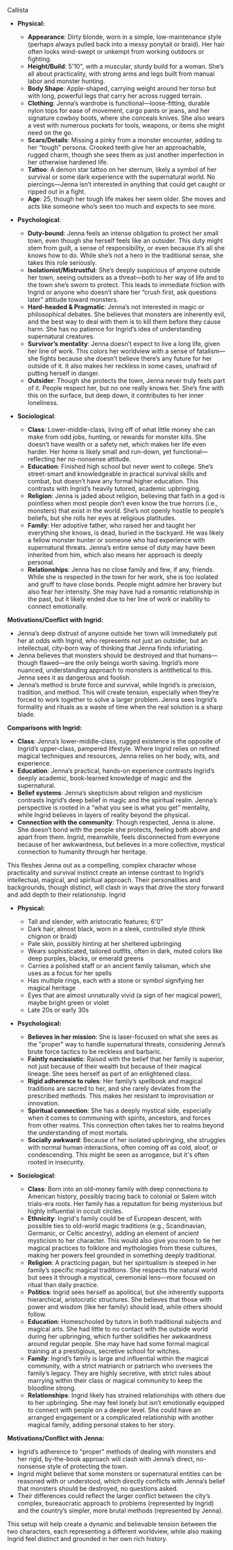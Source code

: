 Callista

- **Physical:**
    
    - **Appearance**: Dirty blonde, worn in a simple, low-maintenance style (perhaps always pulled back into a messy ponytail or braid). Her hair often looks wind-swept or unkempt from working outdoors or fighting.
    - **Height/Build**: 5'10", with a muscular, sturdy build for a woman. She’s all about practicality, with strong arms and legs built from manual labor and monster hunting.
    - **Body Shape**: Apple-shaped, carrying weight around her torso but with long, powerful legs that carry her across rugged terrain.
    - **Clothing**: Jenna’s wardrobe is functional—loose-fitting, durable nylon tops for ease of movement, cargo pants or jeans, and her signature cowboy boots, where she conceals knives. She also wears a vest with numerous pockets for tools, weapons, or items she might need on the go.
    - **Scars/Details**: Missing a pinky from a monster encounter, adding to her “tough” persona. Crooked teeth give her an approachable, rugged charm, though she sees them as just another imperfection in her otherwise hardened life.
    - **Tattoo**: A demon star tattoo on her sternum, likely a symbol of her survival or some dark experience with the supernatural world. No piercings—Jenna isn’t interested in anything that could get caught or ripped out in a fight.
    - **Age**: 25, though her tough life makes her seem older. She moves and acts like someone who’s seen too much and expects to see more.
- **Psychological**:
    
    - **Duty-bound**: Jenna feels an intense obligation to protect her small town, even though she herself feels like an outsider. This duty might stem from guilt, a sense of responsibility, or even because it’s all she knows how to do. While she’s not a hero in the traditional sense, she takes this role seriously.
    - **Isolationist/Mistrustful**: She’s deeply suspicious of anyone outside her town, seeing outsiders as a threat—both to her way of life and to the town she’s sworn to protect. This leads to immediate friction with Ingrid or anyone who doesn’t share her “crush first, ask questions later” attitude toward monsters.
    - **Hard-headed & Pragmatic**: Jenna’s not interested in magic or philosophical debates. She believes that monsters are inherently evil, and the best way to deal with them is to kill them before they cause harm. She has no patience for Ingrid’s idea of understanding supernatural creatures.
    - **Survivor’s mentality**: Jenna doesn’t expect to live a long life, given her line of work. This colors her worldview with a sense of fatalism—she fights because she doesn’t believe there’s any future for her outside of it. It also makes her reckless in some cases, unafraid of putting herself in danger.
    - **Outsider**: Though she protects the town, Jenna never truly feels part of it. People respect her, but no one really knows her. She’s fine with this on the surface, but deep down, it contributes to her inner loneliness.
- **Sociological**:
    
    - **Class**: Lower-middle-class, living off of what little money she can make from odd jobs, hunting, or rewards for monster kills. She doesn’t have wealth or a safety net, which makes her life even harder. Her home is likely small and run-down, yet functional—reflecting her no-nonsense attitude.
    - **Education**: Finished high school but never went to college. She’s street-smart and knowledgeable in practical survival skills and combat, but doesn’t have any formal higher education. This contrasts with Ingrid’s heavily tutored, academic upbringing.
    - **Religion**: Jenna is jaded about religion, believing that faith in a god is pointless when most people don’t even know the true horrors (i.e., monsters) that exist in the world. She’s not openly hostile to people’s beliefs, but she rolls her eyes at religious platitudes.
    - **Family**: Her adoptive father, who raised her and taught her everything she knows, is dead, buried in the backyard. He was likely a fellow monster hunter or someone who had experience with supernatural threats. Jenna’s entire sense of duty may have been inherited from him, which also means her approach is deeply personal.
    - **Relationships**: Jenna has no close family and few, if any, friends. While she is respected in the town for her work, she is too isolated and gruff to have close bonds. People might admire her bravery but also fear her intensity. She may have had a romantic relationship in the past, but it likely ended due to her line of work or inability to connect emotionally.

**Motivations/Conflict with Ingrid:**

- Jenna’s deep distrust of anyone outside her town will immediately put her at odds with Ingrid, who represents not just an outsider, but an intellectual, city-born way of thinking that Jenna finds infuriating.
- Jenna believes that monsters should be destroyed and that humans—though flawed—are the only beings worth saving. Ingrid’s more nuanced, understanding approach to monsters is antithetical to this. Jenna sees it as dangerous and foolish.
- Jenna’s method is brute force and survival, while Ingrid’s is precision, tradition, and method. This will create tension, especially when they’re forced to work together to solve a larger problem. Jenna sees Ingrid’s formality and rituals as a waste of time when the real solution is a sharp blade.

**Comparisons with Ingrid:**

- **Class**: Jenna’s lower-middle-class, rugged existence is the opposite of Ingrid’s upper-class, pampered lifestyle. Where Ingrid relies on refined magical techniques and resources, Jenna relies on her body, wits, and experience.
- **Education**: Jenna’s practical, hands-on experience contrasts Ingrid’s deeply academic, book-learned knowledge of magic and the supernatural.
- **Belief systems**: Jenna’s skepticism about religion and mysticism contrasts Ingrid’s deep belief in magic and the spiritual realm. Jenna’s perspective is rooted in a “what you see is what you get” mentality, while Ingrid believes in layers of reality beyond the physical.
- **Connection with the community**: Though respected, Jenna is alone. She doesn’t bond with the people she protects, feeling both above and apart from them. Ingrid, meanwhile, feels disconnected from everyone because of her awkwardness, but believes in a more collective, mystical connection to humanity through her heritage.

This fleshes Jenna out as a compelling, complex character whose practicality and survival instinct create an intense contrast to Ingrid’s intellectual, magical, and spiritual approach. Their personalities and backgrounds, though distinct, will clash in ways that drive the story forward and add depth to their relationship.
Ingrid

- **Physical:**
    
    - Tall and slender, with aristocratic features; 6'0"
    - Dark hair, almost black, worn in a sleek, controlled style (think chignon or braid)
    - Pale skin, possibly hinting at her sheltered upbringing
    - Wears sophisticated, tailored outfits, often in dark, muted colors like deep purples, blacks, or emerald greens
    - Carries a polished staff or an ancient family talisman, which she uses as a focus for her spells
    - Has multiple rings, each with a stone or symbol signifying her magical heritage
    - Eyes that are almost unnaturally vivid (a sign of her magical power), maybe bright green or violet
    - Late 20s or early 30s
- **Psychological:**
    
    - **Believes in her mission**: She is laser-focused on what she sees as the "proper" way to handle supernatural threats, considering Jenna’s brute force tactics to be reckless and barbaric.
    - **Faintly narcissistic**: Raised with the belief that her family is superior, not just because of their wealth but because of their magical lineage. She sees herself as part of an enlightened class.
    - **Rigid adherence to rules**: Her family’s spellbook and magical traditions are sacred to her, and she rarely deviates from the prescribed methods. This makes her resistant to improvisation or innovation.
    - **Spiritual connection**: She has a deeply mystical side, especially when it comes to communing with spirits, ancestors, and forces from other realms. This connection often takes her to realms beyond the understanding of most mortals.
    - **Socially awkward**: Because of her isolated upbringing, she struggles with normal human interactions, often coming off as cold, aloof, or condescending. This might be seen as arrogance, but it's often rooted in insecurity.
- **Sociological**:
    
    - **Class**: Born into an old-money family with deep connections to American history, possibly tracing back to colonial or Salem witch trials-era roots. Her family has a reputation for being mysterious but highly influential in occult circles.
    - **Ethnicity**: Ingrid's family could be of European descent, with possible ties to old-world magic traditions (e.g., Scandinavian, Germanic, or Celtic ancestry), adding an element of ancient mysticism to her character. This would also give you room to tie her magical practices to folklore and mythologies from these cultures, making her powers feel grounded in something deeply traditional.
    - **Religion**: A practicing pagan, but her spiritualism is steeped in her family’s specific magical traditions. She respects the natural world but sees it through a mystical, ceremonial lens—more focused on ritual than daily practice.
    - **Politics**: Ingrid sees herself as apolitical, but she inherently supports hierarchical, aristocratic structures. She believes that those with power and wisdom (like her family) should lead, while others should follow.
    - **Education**: Homeschooled by tutors in both traditional subjects and magical arts. She had little to no contact with the outside world during her upbringing, which further solidifies her awkwardness around regular people. She may have had some formal magical training at a prestigious, secretive school for witches.
    - **Family**: Ingrid’s family is large and influential within the magical community, with a strict matriarch or patriarch who oversees the family’s legacy. They are highly secretive, with strict rules about marrying within their class or magical community to keep the bloodline strong.
    - **Relationships**: Ingrid likely has strained relationships with others due to her upbringing. She may feel lonely but isn’t emotionally equipped to connect with people on a deeper level. She could have an arranged engagement or a complicated relationship with another magical family, adding personal stakes to her story.

**Motivations/Conflict with Jenna:**

- Ingrid’s adherence to "proper" methods of dealing with monsters and her rigid, by-the-book approach will clash with Jenna’s direct, no-nonsense style of protecting the town.
- Ingrid might believe that some monsters or supernatural entities can be reasoned with or understood, which directly conflicts with Jenna’s belief that monsters should be destroyed, no questions asked.
- Their differences could reflect the larger conflict between the city’s complex, bureaucratic approach to problems (represented by Ingrid) and the country’s simpler, more brutal methods (represented by Jenna).

This setup will help create a dynamic and believable tension between the two characters, each representing a different worldview, while also making Ingrid feel distinct and grounded in her own rich history.